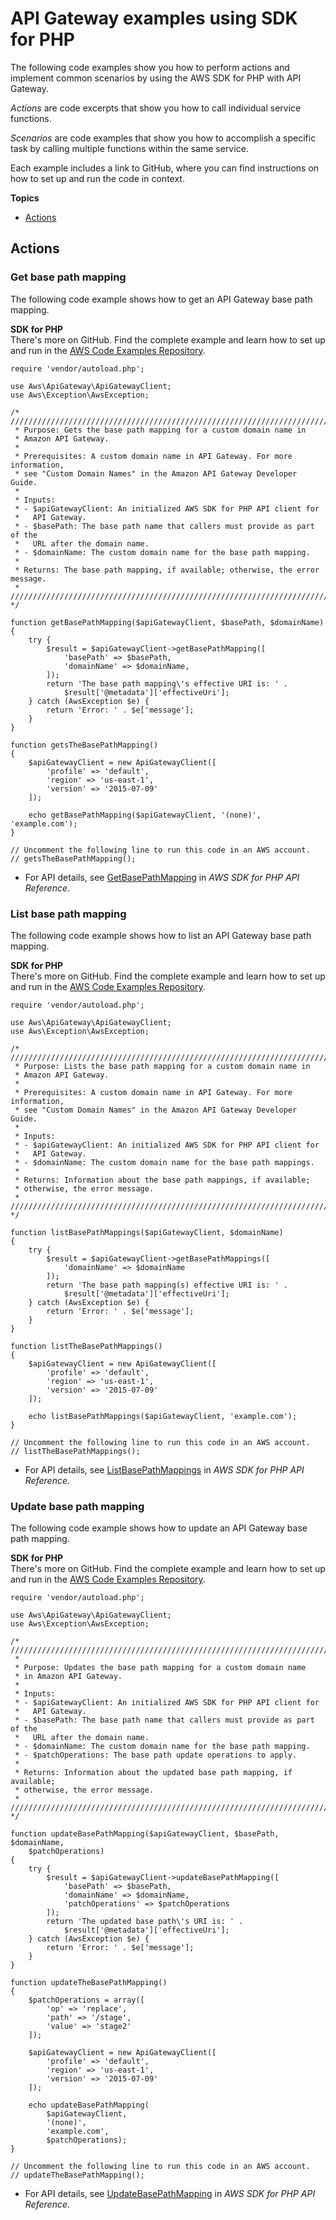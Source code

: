 # API Gateway examples using SDK for PHP<a name="php_api-gateway_code_examples"></a>

The following code examples show you how to perform actions and implement common scenarios by using the AWS SDK for PHP with API Gateway\.

*Actions* are code excerpts that show you how to call individual service functions\.

*Scenarios* are code examples that show you how to accomplish a specific task by calling multiple functions within the same service\.

Each example includes a link to GitHub, where you can find instructions on how to set up and run the code in context\.

**Topics**
+ [Actions](#actions)

## Actions<a name="actions"></a>

### Get base path mapping<a name="api-gateway_GetBasePathMapping_php_topic"></a>

The following code example shows how to get an API Gateway base path mapping\.

**SDK for PHP**  
 There's more on GitHub\. Find the complete example and learn how to set up and run in the [AWS Code Examples Repository](https://github.com/awsdocs/aws-doc-sdk-examples/tree/main/php/example_code/apigateway#code-examples)\. 
  

```
require 'vendor/autoload.php';

use Aws\ApiGateway\ApiGatewayClient;
use Aws\Exception\AwsException;

/* ////////////////////////////////////////////////////////////////////////////
 * Purpose: Gets the base path mapping for a custom domain name in
 * Amazon API Gateway.
 *
 * Prerequisites: A custom domain name in API Gateway. For more information,
 * see "Custom Domain Names" in the Amazon API Gateway Developer Guide.
 *
 * Inputs:
 * - $apiGatewayClient: An initialized AWS SDK for PHP API client for
 *   API Gateway.
 * - $basePath: The base path name that callers must provide as part of the
 *   URL after the domain name.
 * - $domainName: The custom domain name for the base path mapping.
 *
 * Returns: The base path mapping, if available; otherwise, the error message.
 * ///////////////////////////////////////////////////////////////////////// */

function getBasePathMapping($apiGatewayClient, $basePath, $domainName)
{
    try {
        $result = $apiGatewayClient->getBasePathMapping([
            'basePath' => $basePath,
            'domainName' => $domainName,
        ]);
        return 'The base path mapping\'s effective URI is: ' .
            $result['@metadata']['effectiveUri'];
    } catch (AwsException $e) {
        return 'Error: ' . $e['message'];
    }
}

function getsTheBasePathMapping()
{
    $apiGatewayClient = new ApiGatewayClient([
        'profile' => 'default',
        'region' => 'us-east-1',
        'version' => '2015-07-09'
    ]);

    echo getBasePathMapping($apiGatewayClient, '(none)', 'example.com');
}

// Uncomment the following line to run this code in an AWS account.
// getsTheBasePathMapping();
```
+  For API details, see [GetBasePathMapping](https://docs.aws.amazon.com/goto/SdkForPHPV3/apigateway-2015-07-09/GetBasePathMapping) in *AWS SDK for PHP API Reference*\. 

### List base path mapping<a name="api-gateway_ListBasePathMappings_php_topic"></a>

The following code example shows how to list an API Gateway base path mapping\.

**SDK for PHP**  
 There's more on GitHub\. Find the complete example and learn how to set up and run in the [AWS Code Examples Repository](https://github.com/awsdocs/aws-doc-sdk-examples/tree/main/php/example_code/apigateway#code-examples)\. 
  

```
require 'vendor/autoload.php';

use Aws\ApiGateway\ApiGatewayClient;
use Aws\Exception\AwsException;

/* ////////////////////////////////////////////////////////////////////////////
 * Purpose: Lists the base path mapping for a custom domain name in 
 * Amazon API Gateway.
 * 
 * Prerequisites: A custom domain name in API Gateway. For more information,
 * see "Custom Domain Names" in the Amazon API Gateway Developer Guide.
 *
 * Inputs:
 * - $apiGatewayClient: An initialized AWS SDK for PHP API client for 
 *   API Gateway.
 * - $domainName: The custom domain name for the base path mappings.
 *
 * Returns: Information about the base path mappings, if available; 
 * otherwise, the error message.
 * ///////////////////////////////////////////////////////////////////////// */

function listBasePathMappings($apiGatewayClient, $domainName)
{
    try {
        $result = $apiGatewayClient->getBasePathMappings([
            'domainName' => $domainName
        ]);
        return 'The base path mapping(s) effective URI is: ' . 
            $result['@metadata']['effectiveUri'];
    } catch (AwsException $e) {
        return 'Error: ' . $e['message'];
    }
}

function listTheBasePathMappings()
{
    $apiGatewayClient = new ApiGatewayClient([
        'profile' => 'default',
        'region' => 'us-east-1',
        'version' => '2015-07-09'
    ]);

    echo listBasePathMappings($apiGatewayClient, 'example.com');
}

// Uncomment the following line to run this code in an AWS account.
// listTheBasePathMappings();
```
+  For API details, see [ListBasePathMappings](https://docs.aws.amazon.com/goto/SdkForPHPV3/apigateway-2015-07-09/ListBasePathMappings) in *AWS SDK for PHP API Reference*\. 

### Update base path mapping<a name="api-gateway_UpdateBasePathMapping_php_topic"></a>

The following code example shows how to update an API Gateway base path mapping\.

**SDK for PHP**  
 There's more on GitHub\. Find the complete example and learn how to set up and run in the [AWS Code Examples Repository](https://github.com/awsdocs/aws-doc-sdk-examples/tree/main/php/example_code/apigateway#code-examples)\. 
  

```
require 'vendor/autoload.php';

use Aws\ApiGateway\ApiGatewayClient;
use Aws\Exception\AwsException;

/* ////////////////////////////////////////////////////////////////////////////
 *
 * Purpose: Updates the base path mapping for a custom domain name
 * in Amazon API Gateway.
 * 
 * Inputs:
 * - $apiGatewayClient: An initialized AWS SDK for PHP API client for 
 *   API Gateway.
 * - $basePath: The base path name that callers must provide as part of the 
 *   URL after the domain name.
 * - $domainName: The custom domain name for the base path mapping.
 * - $patchOperations: The base path update operations to apply.
 * 
 * Returns: Information about the updated base path mapping, if available; 
 * otherwise, the error message.
 * ///////////////////////////////////////////////////////////////////////// */

function updateBasePathMapping($apiGatewayClient, $basePath, $domainName, 
    $patchOperations)
{
    try {
        $result = $apiGatewayClient->updateBasePathMapping([
            'basePath' => $basePath,
            'domainName' => $domainName,
            'patchOperations' => $patchOperations
        ]);
        return 'The updated base path\'s URI is: ' .
            $result['@metadata']['effectiveUri'];
    } catch (AwsException $e) {
        return 'Error: ' . $e['message'];
    }
}

function updateTheBasePathMapping()
{
    $patchOperations = array([
        'op' => 'replace',
        'path' => '/stage',
        'value' => 'stage2'
    ]);

    $apiGatewayClient = new ApiGatewayClient([
        'profile' => 'default',
        'region' => 'us-east-1',
        'version' => '2015-07-09'
    ]);

    echo updateBasePathMapping(
        $apiGatewayClient,
        '(none)', 
        'example.com',
        $patchOperations);
}

// Uncomment the following line to run this code in an AWS account.
// updateTheBasePathMapping();
```
+  For API details, see [UpdateBasePathMapping](https://docs.aws.amazon.com/goto/SdkForPHPV3/apigateway-2015-07-09/UpdateBasePathMapping) in *AWS SDK for PHP API Reference*\. 